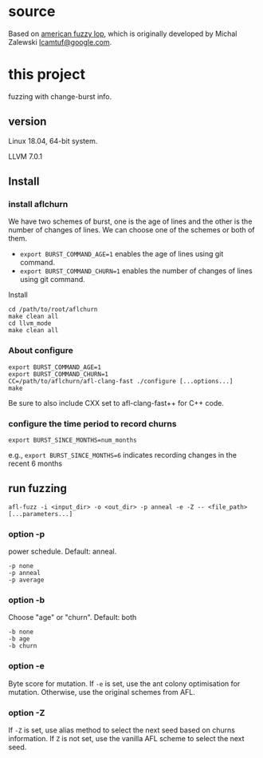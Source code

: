 # source
Based on [american fuzzy lop](https://github.com/google/AFL), which is originally developed by Michal Zalewski <lcamtuf@google.com>.

# this project

fuzzing with change-burst info.

## version
Linux 18.04, 64-bit system. 

LLVM 7.0.1


## Install

   
### install aflchurn
We have two schemes of burst, one is the age of lines and the other is the number of changes of lines. 
We can choose one of the schemes or both of them.

- `export BURST_COMMAND_AGE=1` enables the age of lines using git command.
- `export BURST_COMMAND_CHURN=1` enables the number of changes of lines using git command.

Install

    cd /path/to/root/aflchurn
    make clean all
    cd llvm_mode
    make clean all



### About configure

    export BURST_COMMAND_AGE=1
    export BURST_COMMAND_CHURN=1
    CC=/path/to/aflchurn/afl-clang-fast ./configure [...options...]
    make

Be sure to also include CXX set to afl-clang-fast++ for C++ code.

### configure the time period to record churns

    export BURST_SINCE_MONTHS=num_months

e.g., `export BURST_SINCE_MONTHS=6` indicates recording changes in the recent 6 months

## run fuzzing

    afl-fuzz -i <input_dir> -o <out_dir> -p anneal -e -Z -- <file_path> [...parameters...]

### option -p
power schedule. Default: anneal.

    -p none
    -p anneal
    -p average

### option -b
Choose "age" or "churn". Default: both

    -b none
    -b age
    -b churn

### option -e
Byte score for mutation. 
If `-e` is set, use the ant colony optimisation for mutation.
Otherwise, use the original schemes from AFL.

### option -Z
If `-Z` is set, use alias method to select the next seed based on churns information.
If `Z` is not set, use the vanilla AFL scheme to select the next seed.


